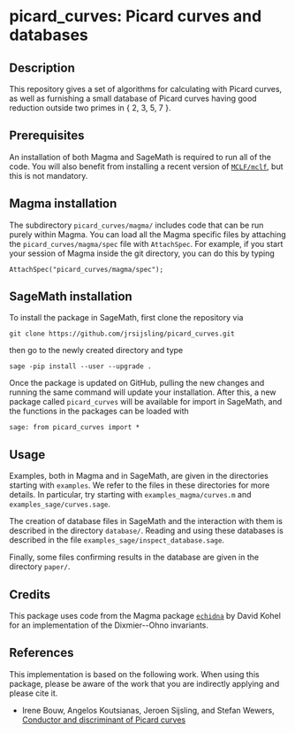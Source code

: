 # picard\_curves: Picard curves and databases

Description
--

This repository gives a set of algorithms for calculating with Picard curves, as well as furnishing a small database of Picard curves having good reduction outside two primes in { 2, 3, 5, 7 }.

Prerequisites
--
An installation of both Magma and SageMath is required to run all of the code. You will also benefit from installing a recent version of [`MCLF/mclf`](https://github.com/MCLF/mclf), but this is not mandatory.

Magma installation 
--

The subdirectory `picard_curves/magma/` includes code that can be run purely within Magma. You can load all the Magma specific files by attaching the ``picard_curves/magma/spec`` file with ``AttachSpec``. For example, if you start your session of Magma inside the git directory, you can do this by typing
```
AttachSpec("picard_curves/magma/spec");
```

SageMath installation
--

To install the package in SageMath, first clone the repository via
```
git clone https://github.com/jrsijsling/picard_curves.git
```
then go to the newly created directory and type
```
sage -pip install --user --upgrade .
```
Once the package is updated on GitHub, pulling the new changes and running the same command will update your installation. After this, a new package called `picard_curves` will be available for import in SageMath, and the functions in the packages can be loaded with
```
sage: from picard_curves import *
```

Usage
--

Examples, both in Magma and in SageMath, are given in the directories starting with `examples`. We refer to the files in these directories for more details. In particular, try starting with `examples_magma/curves.m` and `examples_sage/curves.sage`.

The creation of database files in SageMath and the interaction with them is described in the directory `database/`. Reading and using these databases is described in the file `examples_sage/inspect_database.sage`.

Finally, some files confirming results in the database are given in the directory `paper/`.

Credits
--

This package uses code from the Magma package [`echidna`](http://iml.univ-mrs.fr/~kohel/alg/index.html) by David Kohel for an implementation of the Dixmier--Ohno invariants.

References
--

This implementation is based on the following work. When using this package, please be aware of the work that you are indirectly applying and please cite it.

* Irene Bouw, Angelos Koutsianas, Jeroen Sijsling, and Stefan Wewers, [Conductor and discriminant of Picard curves](https://arxiv.org/abs/1902.09624)
